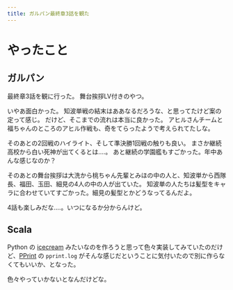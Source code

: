 ```yaml
---
title: ガルパン最終章3話を観た
---
```


# やったこと

## ガルパン

最終章3話を観に行った。
舞台挨拶LV付きのやつ。

いやあ面白かった。
知波単戦の結末はああなるだろうな、と思ってたけど案の定って感じ。
だけど、そこまでの流れは本当に良かった。
アヒルさんチームと福ちゃんのところのアヒル作戦も、奇をてらったようで考えられてたしな。

そのあとの2回戦のハイライト、そして準決勝1回戦の触りも良い。
まさか継続高校から白い死神が出てくるとは‥‥。
あと継続の学園艦もすごかった。年中あんな感じなのか？

そのあとの舞台挨拶は大洗から桃ちゃん先輩とみほの中の人と、知波単から西隊長、福田、玉田、細見の4人の中の人が出ていた。
知波単の人たちは髪型をキャラに合わせていてすごかった。細見の髪型とかどうなってるんだよ。

4話も楽しみだな‥‥。いつになるか分からんけど。

## Scala

Python の [icecream](https://github.com/gruns/icecream) みたいなのを作ろうと思って色々実装してみていたのだけど、[PPrint](https://github.com/com-lihaoyi/PPrint) の `pprint.log` がそんな感じだということに気付いたので別に作らなくてもいいか、となった。

色々やっていかないとなんだけどな。
